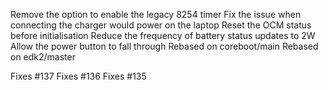 Remove the option to enable the legacy 8254 timer
Fix the issue when connecting the charger would power on the laptop
Reset the OCM status before initialisation
Reduce the frequency of battery status updates to 2W
Allow the power button to fall through
Rebased on coreboot/main
Rebased on edk2/master

Fixes #137
Fixes #136
Fixes #135
